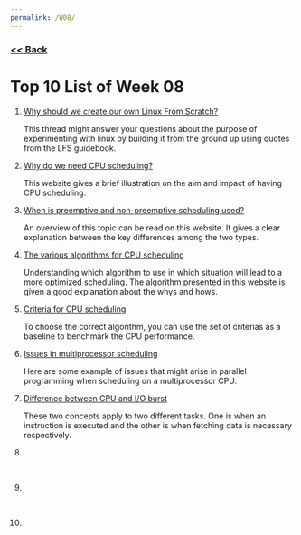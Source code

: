 ```yaml
---
permalink: /W08/
---
```

### [<< Back](../)

# Top 10 List of Week 08

1. [Why should we create our own Linux From Scratch?](https://www.quora.com/Why-should-anyone-build-Linux-from-scratch)<br>

	This thread might answer your questions about the purpose of experimenting with linux by building it from the ground up using quotes from the LFS guidebook.<br>

2. [Why do we need CPU scheduling?](https://www.studytonight.com/operating-system/cpu-scheduling)<br>

	This website gives a brief illustration on the aim and impact of having CPU scheduling.<br>

3. [When is preemptive and non-preemptive scheduling used?](https://www.guru99.com/preemptive-vs-non-preemptive-scheduling.html)<br>

	An overview of this topic can be read on this website. It gives a clear explanation between the key differences among the two types.<br>

4. [The various algorithms for CPU scheduling](https://www.tutorialspoint.com/operating_system/os_process_scheduling_algorithms.htm)<br>

	Understanding which algorithm to use in which situation will lead to a more optimized scheduling. The algorithm presented in this website is given a good explanation about the whys and hows.<br>

5. [Criteria for CPU scheduling](https://www.geeksforgeeks.org/cpu-scheduling-criteria/)<br>

	To choose the correct algorithm, you can use the set of criterias as a baseline to benchmark the CPU performance.<br>

6. [Issues in multiprocessor scheduling](https://www.ques10.com/p/46913/issues-in-multiprocessor-scheduling-1/)<br>

	Here are some example of issues that might arise in parallel programming when scheduling on a multiprocessor CPU.<br>

7. [Difference between CPU and I/O burst](https://www.quora.com/What-is-meant-by-CPU-Burst-and-I-O-Burst)<br>

	These two concepts apply to two different tasks. One is when an instruction is executed and the other is when fetching data is necessary respectively.<br>

8. []()<br>

	<br>

9. []()<br>

	<br>

10. []()<br>

	<br>
